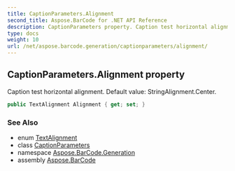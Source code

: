 ```yaml
---
title: CaptionParameters.Alignment
second_title: Aspose.BarCode for .NET API Reference
description: CaptionParameters property. Caption test horizontal alignment. Default value StringAlignment.Center
type: docs
weight: 10
url: /net/aspose.barcode.generation/captionparameters/alignment/
---
```

## CaptionParameters.Alignment property

Caption test horizontal alignment. Default value: StringAlignment.Center.

```csharp
public TextAlignment Alignment { get; set; }
```

### See Also

* enum [TextAlignment](../../textalignment/)
* class [CaptionParameters](../)
* namespace [Aspose.BarCode.Generation](../../../aspose.barcode.generation/)
* assembly [Aspose.BarCode](../../../)


